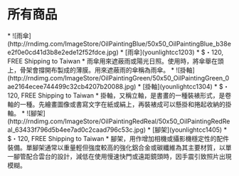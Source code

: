 # 所有商品
<div is="paper-cards" markdown="1">
* ![雨傘](http://rndimg.com/ImageStore/OilPaintingBlue/50x50_OilPaintingBlue_b38ee2f0e0cd41d3b8e2ede12f52fdce.jpg)
  * [雨傘](younlightcc1203)
  * $・120, FREE Shipping to Taiwan
  * 雨傘用來遮蔽雨或陽光日照。使用時，將傘舉在頭上，骨架會撐開布製成的薄膜。用來遮蔽雨的傘稱為雨傘。
* ![掛軸](http://rndimg.com/ImageStore/OilPaintingGreen/50x50_OilPaintingGreen_0ae2164ecee744499c32cb4207b20088.jpg)
  * [掛軸](younlightcc1304)
  * $・120, FREE Shipping to Taiwan
  * 掛軸，又稱立軸，是書畫的一種裝裱形式，是卷軸的一種。先繪畫圖像或書寫文字在紙或絹上，再裝裱成可以懸掛和捲起收納的掛軸。
* ![腳架](http://rndimg.com/ImageStore/OilPaintingRedReal/50x50_OilPaintingRedReal_63433f796d5b4ee7ad0c2caad796c53c.jpg)
  * [腳架](younlightcc1405)
  * $・120, FREE Shipping to Taiwan
  * 腳架，用作增加相機或攝影機穩定性的配件裝備。單腳架通常以重量輕但強度較高的強化鋁合金或碳纖維為其主要材質，以單一腳管配合雲台的設計，減低在使用慢速快門或遠距鏡頭時，因手震引致照片出現模糊。
</div>
<style>button{cursor:pointer;color:aliceblue;background-color:#3f51b5;box-shadow:0 2px 6px 2px rgba(0,0,0,.1);}button[disabled]{cursor:initial;color:grey;background-color:lightgrey;box-shadow:none;}button:active{background-color:#97abda;box-shadow: 0 4px 8px 4px rgba(0,0,0,.1);}</style>
<template id="paper-cards">
<div style="box-shadow: rgba(0, 0, 0, 0.14) 0px 2px 2px 0px, rgba(0, 0, 0, 0.12) 0px 1px 5px 0px, rgba(0, 0, 0, 0.2) 0px 3px 1px -2px;flex: 1 200px;margin: 10px;"><div style="position: relative;max-height: 100px;"><slot name="bg"><img src="http://rndimg.com/ImageStore/OilPaintingBlue/50x50_OilPaintingBlue_b38ee2f0e0cd41d3b8e2ede12f52fdce.jpg" style="width: 100%;height: 100%;" /></slot><div style="position: absolute;bottom: 0;padding: 5%;font-size: 30px;mix-blend-mode: difference;color: grey;"><slot name="alt">圖說</slot></div></div><div style="padding: 16px;font-size: 14px;"><div style="font-size: 26px;height: 34px;"><slot name="name">品名</slot></div><div style="height: 17px;"><slot name="stars"><svg viewBox="0 0 24 24" preserveAspectRatio="xMidYMid meet" focusable="false" style="pointer-events: none;display: inline-block;height: 100%;margin-right: 3px;"><g><path d="M12 17.27L18.18 21l-1.64-7.03L22 9.24l-7.19-.61L12 2 9.19 8.63 2 9.24l5.46 4.73L5.82 21z" fill="#9e9e9e" stroke="#ffc107" stroke-width="0"></path></g></svg></slot></div><p style="font-family: sans-serif;"><slot name="fee">$・Price, Shipping Fee</slot></p><p style="color: #757575;margin: 14px 0;font-size: 16px;"><slot name="desc">說明</slot></p></div><div style="padding: 5px 20px;border-top: 1px solid lightgrey;"><slot name="link"><a><button style="font-size: 16px;padding: 9px 34px;border: none;outline: none;transition: .2s;margin: 5px;">分享</button></a><a><button style="font-size: 16px;padding: 9px 15px;border: none;outline: none;transition: .2s;margin: 5px;">立即購買！</button></a></slot></div></div>
</template>
<script>
customElements.define('paper-cards', class extends HTMLDivElement {constructor() {super(); var ul=this.querySelector('ul'), uls=ul.getElementsByTagName('ul'), papercards=document.all['paper-cards'].content, papercard, lis; function p(s, v) {s=papercard.querySelector('slot[name="'+s+'"]'); if (v) {s.innerHTML=''; s.appendChild(v);} else {return s;}} Array.prototype.forEach.call(uls, ul=>{papercard=papercards.cloneNode(!0); lis=ul.getElementsByTagName('li'); p('bg').firstChild.src=ul.parentNode.firstChild.src; p('alt', document.createTextNode(ul.parentNode.firstChild.alt)); p('name', lis[0].firstChild.firstChild); p('fee', lis[1].firstChild); p('desc', lis[2].firstChild); p('link').lastChild.href=lis[0].firstChild.href; var stars=p('stars'), star=stars.firstChild; stars.appendChild(star.cloneNode(!0)); stars.appendChild(star.cloneNode(!0)); stars.appendChild(star.cloneNode(!0)); stars.appendChild(star.cloneNode(!0)); this.appendChild(papercard);}); console.log(this, papercards)}}, {extends: 'div'});
</script>

